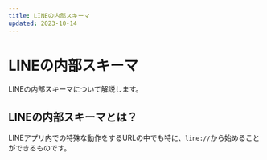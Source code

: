 ```yaml
---
title: LINEの内部スキーマ
updated: 2023-10-14
---
```

# LINEの内部スキーマ

LINEの内部スキーマについて解説します。

## LINEの内部スキーマとは？
LINEアプリ内での特殊な動作をするURLの中でも特に、`line://`から始めることができるものです。
